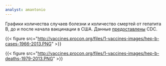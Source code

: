 ```yaml
---
analyst: amantonio
---
```


Графики количества случаев болезни и количество смертей от гепатита В, до и после начала вакцинации в США. Данные [предоставлены](https://www.cdc.gov/vaccines/pubs/pinkbook/downloads/appendices/e/reported-cases.pdf) CDC.

{{< figure src="http://vaccines.procon.org/files/1-vaccines-images/hep-b-cases-1966-2013.PNG" >}}

{{< figure src="http://vaccines.procon.org/files/1-vaccines-images/hep-b-deaths-1979-2013.PNG" >}}
